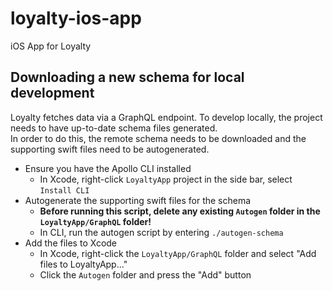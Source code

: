 # loyalty-ios-app

iOS App for Loyalty

## Downloading a new schema for local development

Loyalty fetches data via a GraphQL endpoint. To develop locally, the project needs to have up-to-date schema files generated.  
In order to do this, the remote schema needs to be downloaded and the supporting swift files need to be autogenerated.

- Ensure you have the Apollo CLI installed
    - In Xcode, right-click `LoyaltyApp` project in the side bar, select `Install CLI`
- Autogenerate the supporting swift files for the schema
    - **Before running this script, delete any existing `Autogen` folder in the `LoyaltyApp/GraphQL` folder!**
    - In CLI, run the autogen script by entering `./autogen-schema`
- Add the files to Xcode
    - In Xcode, right-click the `LoyaltyApp/GraphQL` folder and select "Add files to LoyaltyApp..." 
    - Click the `Autogen` folder and press the "Add" button 

